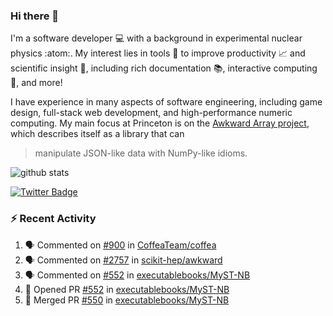 ### Hi there 👋 

I'm a software developer 💻 with a background in experimental nuclear physics :atom:. My interest lies in tools :wrench: to improve productivity :chart_with_upwards_trend: and scientific insight :telescope:, including rich documentation 📚, interactive computing 🧮, and more! 

I have experience in many aspects of software engineering, including game design, full-stack web development, and high-performance numeric computing. My main focus at Princeton is on the [Awkward Array project](awkward-array.org/), which describes itself as a library that can 
> manipulate JSON-like data with NumPy-like idioms.

![github stats](https://github-readme-stats.vercel.app/api?username=agoose77&show_icons=true&hide_rank=true&hide_title=true&bg_color=30,e76445,904e95&text_color=efe3ec&icon_color=efe3ec)
<!--
**agoose77/agoose77** is a ✨ _special_ ✨ repository because its `README.md` (this file) appears on your GitHub profile.

Here are some ideas to get you started:

- 🔭 I’m currently working on ...
- 🌱 I’m currently learning ...
- 👯 I’m looking to collaborate on ...
- 🤔 I’m looking for help with ...
- 💬 Ask me about ...
- 📫 How to reach me: ...
- 😄 Pronouns: ...
- ⚡ Fun fact: ...
-->

[![Twitter Badge](https://img.shields.io/twitter/follow/agoose77?style=flat-square&logo=Twitter&logoColor=white&color=cornflowerblue)](https://twitter.com/agoose77)

### :zap: Recent Activity

<!--START_SECTION:activity-->
1. 🗣 Commented on [#900](https://github.com/CoffeaTeam/coffea/pull/900#issuecomment-1762740342) in [CoffeaTeam/coffea](https://github.com/CoffeaTeam/coffea)
2. 🗣 Commented on [#2757](https://github.com/scikit-hep/awkward/pull/2757#issuecomment-1761529727) in [scikit-hep/awkward](https://github.com/scikit-hep/awkward)
3. 🗣 Commented on [#552](https://github.com/executablebooks/MyST-NB/pull/552#issuecomment-1761467527) in [executablebooks/MyST-NB](https://github.com/executablebooks/MyST-NB)
4. 💪 Opened PR [#552](https://github.com/executablebooks/MyST-NB/pull/552) in [executablebooks/MyST-NB](https://github.com/executablebooks/MyST-NB)
5. 🎉 Merged PR [#550](https://github.com/executablebooks/MyST-NB/pull/550) in [executablebooks/MyST-NB](https://github.com/executablebooks/MyST-NB)
<!--END_SECTION:activity-->
